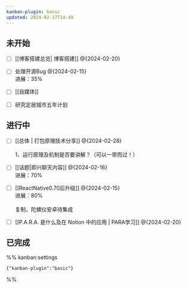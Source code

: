 ```yaml
---
kanban-plugin: basic
updated: 2024-02-17T14:49
---
```


## 未开始

- [ ] [[博客搭建总览| 博客搭建]] @{2024-02-20}
- [ ] 处理开源Bug @{2024-02-15}<br>进展：35%
- [ ] [[自媒体]]
- [ ] 研究定居城市五年计划


## 进行中

- [ ] [[总体 | 打包原理技术分享]] @{2024-02-28} <br><br>1、运行原理及机制是否要讲解？（可以一带而过！）
- [ ] [[话题|即兴聊天内容]] @{2024-02-16}<br>进展：70%
- [ ] [[ReactNative0.70后升级]] @{2024-02-15}<br>进展：80%<br><br>复制，陀螺仪安卓待集成
- [ ] [[P.A.R.A. 是什么及在 Notion 中的应用 | PARA学习]] @{2024-02-20}


## 已完成





%% kanban:settings
```
{"kanban-plugin":"basic"}
```
%%